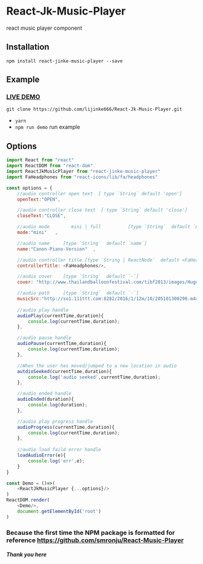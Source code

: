 # React-Jk-Music-Player
react music player component 

## Installation
```
npm install react-jinke-music-player --save
```

## Example
### [LIVE DEMO](https://lijinke666.github.io/React-Jk-Music-Player/)
```
git clone https://github.com/lijinke666/React-Jk-Music-Player.git
```

- `yarn`
- `npm run demo`   run example

## Options

```javascript
import React from "react"
import ReactDOM from "react-dom"
import ReactJkMusicPlayer from "react-jinke-music-player"
import FaHeadphones from "react-icons/lib/fa/headphones"

const options = {
    //audio controller open text  [ type `String` default 'open']
    openText:"OPEN",           

    //audio controller close text  [ type `String` default 'close']
    closeText:"CLOSE",       

    //audio mode        mini | full          [type `String`  default `mini`]  
    mode:"mini"   ,            

    //audio name     [type `String`  default `name`]
    name:"Canon-Piano-Version"  ,       

    //audio controller title [type `String | ReactNode`  default <FaHeadphones/>]
    controllerTitle: <FaHeadphones/>, 

    //audio cover    [type `String`  default `-`]
    cover: "http://www.thailandballoonfestival.com/tibf2013/images/HugoSlider1.jpg",    

    //audio path     [type `String`  default `-`]   
    musicSrc:"http://so1.111ttt.com:8282/2016/1/12m/10/205101300290.m4a?tflag=1502850639&pin=13888f2d75f5f6229a8a3e818f09d195&ip=118.116.109.58#.mp3", 
    
    //audio play handle
    audioPlay(currentTime,duration){
        console.log(currentTime,duration);
    },

    //audio pause handle
    audioPause(currentTime,duration){
        console.log(currentTime,duration);
    },

    //When the user has moved/jumped to a new location in audio
    autdioSeeked(currentTime,duration){
        console.log('audio seeked',currentTime,duration);
    },

    //audio ended handle
    audioEnded(duration){
        console.log(duration);
    },

    //audio play progress handle
    audioProgress(currentTime,duration){
        console.log(currentTime,duration);
    },
    
    //audio load faild error handle
    loadAudioError(e){
        console.log('err',e);
    }
}

const Demo = ()=>(
    <ReactJkMusicPlayer {...options}/>
)
ReactDOM.render(
    <Demo/>,
    document.getElementById('root')
)

```

###  Because the first time the NPM package is formatted for reference  https://github.com/smronju/React-Music-Player

##### Thank you here
